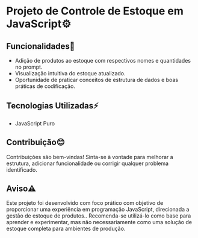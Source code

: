 <h1>Projeto de Controle de Estoque em JavaScript⚙️</h1>

<h2>Funcionalidades📌</h2>
<ul type="square">
    <li>Adição de produtos ao estoque com respectivos nomes e quantidades no prompt.</li>
    <li>Visualização intuitiva do estoque atualizado.</li>
    <li>Oportunidade de praticar conceitos de estrutura de dados e boas práticas de codificação.</li>
</ul>

<h2>Tecnologias Utilizadas⚡</h2>
<ul>
    <li>JavaScript Puro</li>
</ul>

<h2>Contribuição😊</h2>
<p>Contribuições são bem-vindas! Sinta-se à vontade para melhorar a estrutura, adicionar funcionalidade ou corrigir qualquer problema identificado.</p>

<h2>Aviso⚠️</h2>
<p>Este projeto foi desenvolvido com foco prático com objetivo de proporcionar uma experiência em programação JavaScript, direcionada a gestão de estoque de produtos.. Recomenda-se utilizá-lo como base para aprender e experimentar, mas não necessariamente como uma solução de estoque completa para ambientes de produção.</p>
